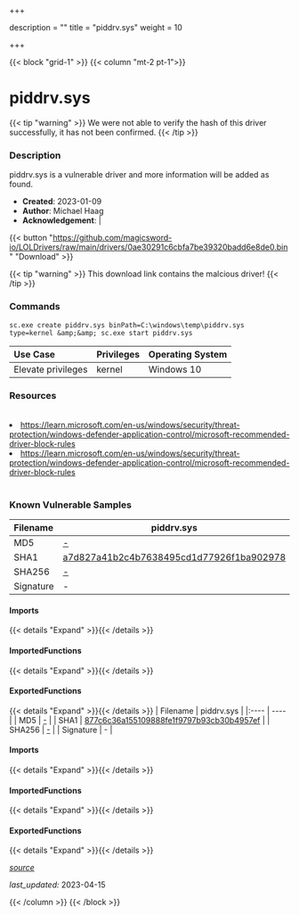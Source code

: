 +++

description = ""
title = "piddrv.sys"
weight = 10

+++


{{< block "grid-1" >}}
{{< column "mt-2 pt-1">}}


# piddrv.sys 


{{< tip "warning" >}}
We were not able to verify the hash of this driver successfully, it has not been confirmed.
{{< /tip >}}


### Description

piddrv.sys is a vulnerable driver and more information will be added as found.

- **Created**: 2023-01-09
- **Author**: Michael Haag
- **Acknowledgement**:  | [](https://twitter.com/)


{{< button "https://github.com/magicsword-io/LOLDrivers/raw/main/drivers/0ae30291c6cbfa7be39320badd6e8de0.bin" "Download" >}}

{{< tip "warning" >}}
This download link contains the malcious driver!
{{< /tip >}}

### Commands

```
sc.exe create piddrv.sys binPath=C:\windows\temp\piddrv.sys type=kernel &amp;&amp; sc.exe start piddrv.sys
```

| Use Case | Privileges | Operating System | 
|:---- | ---- | ---- |
| Elevate privileges | kernel | Windows 10 |

### Resources
<br>
<li><a href=" https://learn.microsoft.com/en-us/windows/security/threat-protection/windows-defender-application-control/microsoft-recommended-driver-block-rules"> https://learn.microsoft.com/en-us/windows/security/threat-protection/windows-defender-application-control/microsoft-recommended-driver-block-rules</a></li>
<li><a href="https://learn.microsoft.com/en-us/windows/security/threat-protection/windows-defender-application-control/microsoft-recommended-driver-block-rules">https://learn.microsoft.com/en-us/windows/security/threat-protection/windows-defender-application-control/microsoft-recommended-driver-block-rules</a></li>
<br>

### Known Vulnerable Samples

| Filename | piddrv.sys |
|:---- | ---- | 
| MD5 | <a href="https://www.virustotal.com/gui/file/-">-</a> |
| SHA1 | <a href="https://www.virustotal.com/gui/file/a7d827a41b2c4b7638495cd1d77926f1ba902978">a7d827a41b2c4b7638495cd1d77926f1ba902978</a> |
| SHA256 | <a href="https://www.virustotal.com/gui/file/-">-</a> |
| Signature | -   |
#### Imports
{{< details "Expand" >}}{{< /details >}}
#### ImportedFunctions
{{< details "Expand" >}}{{< /details >}}
#### ExportedFunctions
{{< details "Expand" >}}{{< /details >}}
| Filename | piddrv.sys |
|:---- | ---- | 
| MD5 | <a href="https://www.virustotal.com/gui/file/-">-</a> |
| SHA1 | <a href="https://www.virustotal.com/gui/file/877c6c36a155109888fe1f9797b93cb30b4957ef">877c6c36a155109888fe1f9797b93cb30b4957ef</a> |
| SHA256 | <a href="https://www.virustotal.com/gui/file/-">-</a> |
| Signature | -   |
#### Imports
{{< details "Expand" >}}{{< /details >}}
#### ImportedFunctions
{{< details "Expand" >}}{{< /details >}}
#### ExportedFunctions
{{< details "Expand" >}}{{< /details >}}



[*source*](https://github.com/magicsword-io/LOLDrivers/tree/main/yaml/piddrv.yaml)

*last_updated:* 2023-04-15








{{< /column >}}
{{< /block >}}
